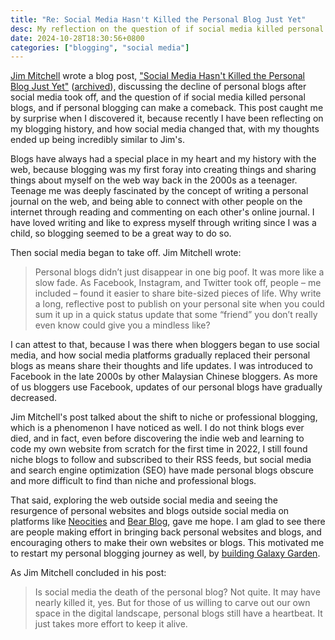 ```yaml
---
title: "Re: Social Media Hasn't Killed the Personal Blog Just Yet"
desc: My reflection on the question of if social media killed personal blogs, inspired by Jim Mitchell's blog post.
date: 2024-10-28T18:30:56+0800
categories: ["blogging", "social media"]
---
```


[Jim Mitchell](https://jimmitchell.org/) wrote a blog post, ["Social Media Hasn't Killed the Personal Blog Just Yet"](https://jimmitchell.org/2024/09/21/social-media-hasnt.html) ([archived](https://archive.is/G89vw)), discussing the decline of personal blogs after social media took off, and the question of if social media killed personal blogs, and if personal blogging can make a comeback. This post caught me by surprise when I discovered it, because recently I have been reflecting on my blogging history, and how social media changed that, with my thoughts ended up being incredibly similar to Jim's.

Blogs have always had a special place in my heart and my history with the web, because blogging was my first foray into creating things and sharing things about myself on the web way back in the 2000s as a teenager. Teenage me was deeply fascinated by the concept of writing a personal journal on the web, and being able to connect with other people on the internet through reading and commenting on each other's online journal. I have loved writing and like to express myself through writing since I was a child, so blogging seemed to be a great way to do so.

Then social media began to take off. Jim Mitchell wrote:

> Personal blogs didn’t just disappear in one big poof. It was more like a slow fade. As Facebook, Instagram, and Twitter took off, people – me included – found it easier to share bite-sized pieces of life. Why write a long, reflective post to publish on your personal site when you could sum it up in a quick status update that some “friend” you don’t really even know could give you a mindless like?

I can attest to that, because I was there when bloggers began to use social media, and how social media platforms gradually replaced their personal blogs as means share their thoughts and life updates. I was introduced to Facebook in the late 2000s by other Malaysian Chinese bloggers. As more of us bloggers use Facebook, updates of our personal blogs have gradually decreased.

Jim Mitchell's post talked about the shift to niche or professional blogging, which is a phenomenon I have noticed as well. I do not think blogs ever died, and in fact, even before discovering the indie web and learning to code my own website from scratch for the first time in 2022, I still found niche blogs to follow and subscribed to their RSS feeds, but social media and search engine optimization (SEO) have made personal blogs obscure and more difficult to find than niche and professional blogs.

That said, exploring the web outside social media and seeing the resurgence of personal websites and blogs outside social media on platforms like [Neocities](https://neocities.org/) and [Bear Blog](https://bearblog.dev/), gave me hope. I am glad to see there are people making effort in bringing back personal websites and blogs, and encouraging others to make their own websites or blogs. This motivated me to restart my personal blogging journey as well, by [building Galaxy Garden](2024-10-08-welcome-to-galaxy-garden.md).

As Jim Mitchell concluded in his post:

> Is social media the death of the personal blog? Not quite. It may have nearly killed it, yes. But for those of us willing to carve out our own space in the digital landscape, personal blogs still have a heartbeat. It just takes more effort to keep it alive.
